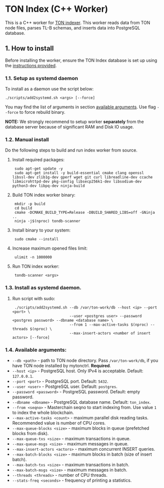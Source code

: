 # TON Index (C++ Worker)

This is a C++ worker for [TON indexer](https://github.com/toncenter/ton-indexer/). This worker reads data from TON node files, parses TL-B schemas, and inserts data into PostgreSQL database.

## 1. How to install

Before installing the worker, ensure the TON Index database is set up using the [instructions provided](https://github.com/kdimentionaltree/ton-indexer/tree/cpp-indexer).


### 1.1. Setup as systemd daemon
To install as a daemon use the script below: 

    ./scripts/add2systemd.sh <args> [--force]

You may find the list of arguments in section [available arguments](#13-available-arguments). Use flag `--force` to force rebuild binary. 

**NOTE:** We strongly recommend to setup worker **separately** from the database server because of significant RAM and Disk IO usage.

### 1.2. Manual install

Do the following steps to build and run index worker from source.

1. Install required packages: 

        sudo apt-get update -y
        sudo apt-get install -y build-essential cmake clang openssl libssl-dev zlib1g-dev gperf wget git curl libreadline-dev ccache libmicrohttpd-dev pkg-config libsecp256k1-dev libsodium-dev python3-dev libpq-dev ninja-build
2. Build TON index worker binary:

        mkdir -p build
        cd build
        cmake -DCMAKE_BUILD_TYPE=Release -DBUILD_SHARED_LIBS=off -GNinja ..
        ninja -j$(nproc) tondb-scanner

3. Install binary to your system:

        sudo cmake --install 

4. Increase maximum opened files limit: 

        ulimit -n 1000000

5. Run TON index worker:

        tondb-scanner <args>

### 1.3. Install as systemd daemon.
1. Run script with sudo:

        ./scripts/add2systemd.sh --db /var/ton-work/db --host <ip> --port <port> \
                                 --user <postgres user> --password <postgres password> --dbname <database name> \
                                 --from 1 --max-active-tasks $(nproc) --threads $(nproc) \
                                 --max-insert-actors <number of insert actors> [--force]

### 1.4. Available arguments:
* `--db <path>` - path to TON node directory. Pass `/var/ton-work/db`, if you have TON node installed by mytonctrl. **Required**.
* `--host <ip>` - PostgreSQL host. Only IPv4 is acceptable. Default: `127.0.0.1`.
* `--port <port>` - PostgreSQL port. Default: `5432`.
* `--user <user>` - PostgreSQL user. Default: `postgres`.
* `--password <password>` - PostgreSQL password. Default: empty password.
* `--dbname <dbname>` - PostgreSQL database name. Default: `ton_index`.
* `--from <seqno>` - Masterchain seqno to start indexing from. Use value `1` to index the whole blockchain.
* `--max-active-tasks <count>` - maximum parallel disk reading tasks. Recommended value is number of CPU cores.
* `--max-queue-blocks <size>` - maximum blocks in queue (prefetched blocks from disk).
* `--max-queue-txs <size>` - maximum transactions in queue.
* `--max-queue-msgs <size>` - maximum messages in queue.
* `--max-insert-actors <actors>` - maximum concurrent INSERT queries.
* `--max-batch-blocks <size>` - maximum blocks in batch (size of insert batch).
* `--max-batch-txs <size>` - maximum transactions in batch.
* `--max-batch-msgs <size>` - maximum messages in batch.
* `--threads <threads>` - number of CPU threads.
* `--stats-freq <seconds>` - frequency of printing a statistics.

